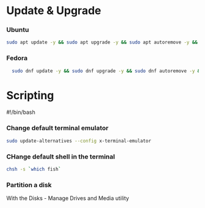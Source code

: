 # Update & Upgrade
### Ubuntu
```bash
sudo apt update -y && sudo apt upgrade -y && sudo apt autoremove -y && sudo apt clean -y && sudo apt autoclean -y
```

### Fedora
```bash
  sudo dnf update -y && sudo dnf upgrade -y && sudo dnf autoremove -y && sudo apt clean && sudo apt autoclean
```

# Scripting

#!/bin/bash

### Change default terminal emulator

```bash
sudo update-alternatives --config x-terminal-emulator
```

### CHange default shell in the terminal

```bash
chsh -s `which fish`
```

### Partition a disk

With the Disks - Manage Drives and Media utility
